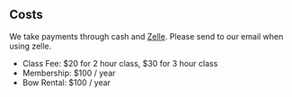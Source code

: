 ## Costs
We take payments through cash and [Zelle](zellepay.com). Please send to our email when using zelle.

- Class Fee: $20 for 2 hour class, $30 for 3 hour class
- Membership: $100 / year
- Bow Rental: $100 / year
